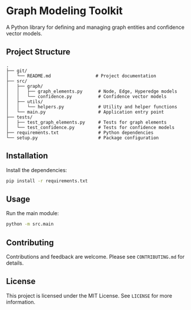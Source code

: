 # Graph Modeling Toolkit

A Python library for defining and managing graph entities and confidence vector models.

## Project Structure

```plaintext
.
├── git/
│   └── README.md                 # Project documentation
├── src/
│   ├── graph/
│   │   ├── graph_elements.py      # Node, Edge, Hyperedge models
│   │   └── confidence.py          # Confidence vector models
│   ├── utils/
│   │   └── helpers.py             # Utility and helper functions
│   └── main.py                    # Application entry point
├── tests/
│   ├── test_graph_elements.py     # Tests for graph elements
│   └── test_confidence.py         # Tests for confidence models
├── requirements.txt               # Python dependencies
└── setup.py                       # Package configuration
```

## Installation

Install the dependencies:

```bash
pip install -r requirements.txt
```

## Usage

Run the main module:

```bash
python -m src.main
```

## Contributing

Contributions and feedback are welcome. Please see `CONTRIBUTING.md` for details.

## License

This project is licensed under the MIT License. See `LICENSE` for more information.